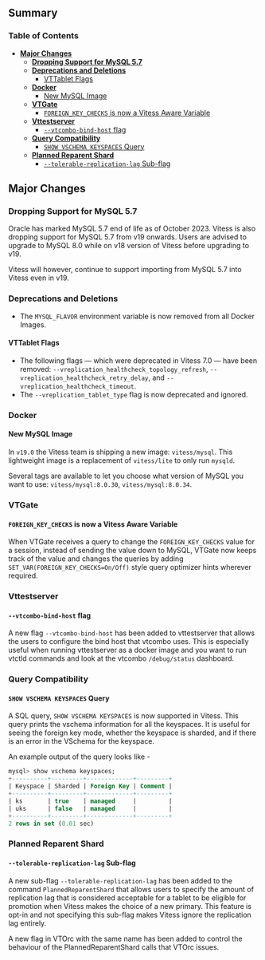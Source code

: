 ## Summary

### Table of Contents

- **[Major Changes](#major-changes)**
  - **[Dropping Support for MySQL 5.7](#drop-support-mysql57)**
  - **[Deprecations and Deletions](#deprecations-and-deletions)**
    - [VTTablet Flags](#vttablet-flags)
  - **[Docker](#docker)**
    - [New MySQL Image](#mysql-image)
  - **[VTGate](#vtgate)**
    - [`FOREIGN_KEY_CHECKS` is now a Vitess Aware Variable](#fk-checks-vitess-aware)
  - **[Vttestserver](#vttestserver)**
    - [`--vtcombo-bind-host` flag](#vtcombo-bind-host)
  - **[Query Compatibility](#query-compatibility)**
    - [`SHOW VSCHEMA KEYSPACES` Query](#show-vschema-keyspaces)
  - **[Planned Reparent Shard](#planned-reparent-shard)**
    - [`--tolerable-replication-lag` Sub-flag](#tolerable-repl-lag)

## <a id="major-changes"/>Major Changes

### <a id="drop-support-mysql57"/>Dropping Support for MySQL 5.7

Oracle has marked MySQL 5.7 end of life as of October 2023. Vitess is also dropping support for MySQL 5.7 from v19 onwards. Users are advised to upgrade to MySQL 8.0 while on v18 version of Vitess before
upgrading to v19.

Vitess will however, continue to support importing from MySQL 5.7 into Vitess even in v19.

### <a id="deprecations-and-deletions"/>Deprecations and Deletions

- The `MYSQL_FLAVOR` environment variable is now removed from all Docker Images.

#### <a id="vttablet-flags"/>VTTablet Flags

- The following flags — which were deprecated in Vitess 7.0 — have been removed:
`--vreplication_healthcheck_topology_refresh`, `--vreplication_healthcheck_retry_delay`, and `--vreplication_healthcheck_timeout`.
- The `--vreplication_tablet_type` flag is now deprecated and ignored.

### <a id="docker"/>Docker

#### <a id="mysql-image"/>New MySQL Image

In `v19.0` the Vitess team is shipping a new image: `vitess/mysql`.
This lightweight image is a replacement of `vitess/lite` to only run `mysqld`.

Several tags are available to let you choose what version of MySQL you want to use: `vitess/mysql:8.0.30`, `vitess/mysql:8.0.34`.

### <a id="vtgate"/>VTGate

#### <a id="fk-checks-vitess-aware"/>`FOREIGN_KEY_CHECKS` is now a Vitess Aware Variable

When VTGate receives a query to change the `FOREIGN_KEY_CHECKS` value for a session, instead of sending the value down to MySQL, VTGate now keeps track of the value and changes the queries by adding `SET_VAR(FOREIGN_KEY_CHECKS=On/Off)` style query optimizer hints wherever required. 

### <a id="vttestserver"/>Vttestserver

#### <a id="vtcombo-bind-host"/>`--vtcombo-bind-host` flag

A new flag `--vtcombo-bind-host` has been added to vttestserver that allows the users to configure the bind host that vtcombo uses. This is especially useful when running vttestserver as a docker image and you want to run vtctld commands and look at the vtcombo `/debug/status` dashboard.

### <a id="query-compatibility"/>Query Compatibility

#### <a id="show-vschema-keyspaces"/>`SHOW VSCHEMA KEYSPACES` Query

A SQL query, `SHOW VSCHEMA KEYSPACES` is now supported in Vitess. This query prints the vschema information
for all the keyspaces. It is useful for seeing the foreign key mode, whether the keyspace is sharded, and if there is an
error in the VSchema for the keyspace.

An example output of the query looks like - 
```sql
mysql> show vschema keyspaces;
+----------+---------+-------------+---------+
| Keyspace | Sharded | Foreign Key | Comment |
+----------+---------+-------------+---------+
| ks       | true    | managed     |         |
| uks      | false   | managed     |         |
+----------+---------+-------------+---------+
2 rows in set (0.01 sec)
```

### <a id="planned-reparent-shard"/>Planned Reparent Shard

#### <a id="tolerable-repl-lag"/>`--tolerable-replication-lag` Sub-flag

A new sub-flag `--tolerable-replication-lag` has been added to the command `PlannedReparentShard` that allows users to specify the amount of replication lag that is considered acceptable for a tablet to be eligible for promotion when Vitess makes the choice of a new primary.
This feature is opt-in and not specifying this sub-flag makes Vitess ignore the replication lag entirely.

A new flag in VTOrc with the same name has been added to control the behaviour of the PlannedReparentShard calls that VTOrc issues.

